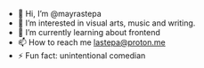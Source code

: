 - 👋 Hi, I’m @mayrastepa
- 👀 I’m interested in visual arts, music and writing.
- 🌱 I’m currently learning about frontend
- 📫 How to reach me lastepa@proton.me
- ⚡ Fun fact: unintentional comedian

<!---
mayrastepa/mayrastepa is a ✨ special ✨ repository because its `README.md` (this file) appears on your GitHub profile.
You can click the Preview link to take a look at your changes.
--->

